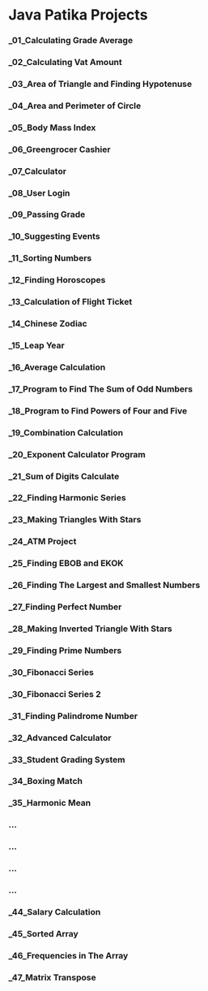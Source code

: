 # Java Patika Projects

### _01_Calculating Grade Average
### _02_Calculating Vat Amount
### _03_Area of Triangle and Finding Hypotenuse
### _04_Area and Perimeter of Circle
### _05_Body Mass Index
### _06_Greengrocer Cashier
### _07_Calculator
### _08_User Login
### _09_Passing Grade
### _10_Suggesting Events
### _11_Sorting Numbers
### _12_Finding Horoscopes
### _13_Calculation of Flight Ticket
### _14_Chinese Zodiac
### _15_Leap Year
### _16_Average Calculation
### _17_Program to Find The Sum of Odd Numbers
### _18_Program to Find Powers of Four and Five
### _19_Combination Calculation
### _20_Exponent Calculator Program
### _21_Sum of Digits Calculate
### _22_Finding Harmonic Series
### _23_Making Triangles With Stars
### _24_ATM Project
### _25_Finding EBOB and EKOK
### _26_Finding The Largest and Smallest Numbers
### _27_Finding Perfect Number
### _28_Making Inverted Triangle With Stars
### _29_Finding Prime Numbers
### _30_Fibonacci Series
### _30_Fibonacci Series 2
### _31_Finding Palindrome Number
### _32_Advanced Calculator
### _33_Student Grading System
### _34_Boxing Match
### _35_Harmonic Mean
### ...
### ...

### ...
### ...
### _44_Salary Calculation
### _45_Sorted Array
### _46_Frequencies in The Array
### _47_Matrix Transpose
